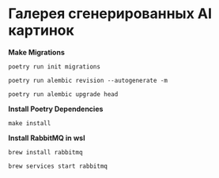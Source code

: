 # Галерея сгенерированных AI картинок

**Make Migrations**
```
poetry run init migrations
```
```
poetry run alembic revision --autogenerate -m
```
```
poetry run alembic upgrade head
```

**Install Poetry Dependencies**
```
make install
```

**Install RabbitMQ in wsl**
```
brew install rabbitmq
```
```
brew services start rabbitmq
```
